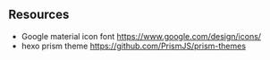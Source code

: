 ## Resources

- Google material icon font https://www.google.com/design/icons/
- hexo prism theme https://github.com/PrismJS/prism-themes
